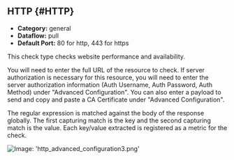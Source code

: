 ## HTTP {#HTTP}
 * **Category:** general
 * **Dataflow:** pull
 * **Default Port:** 80 for http, 443 for https

This check type checks website performance and availability.

You will need to enter the full URL of the resource to check. If server authorization is necessary for this resource, you will need to enter the server authorization information (Auth Username, Auth Password, Auth Method) under "Advanced Configuration". You can also enter a payload to send and copy and paste a CA Certificate under "Advanced Configuration".

The regular expression is matched against the body of the response globally. The first capturing match is the key and the second capturing match is the value. Each key/value extracted is registered as a metric for the check.

![Image: 'http_advanced_configuration3.png'](/assets/http_advanced_configuration3.png?raw=true)

